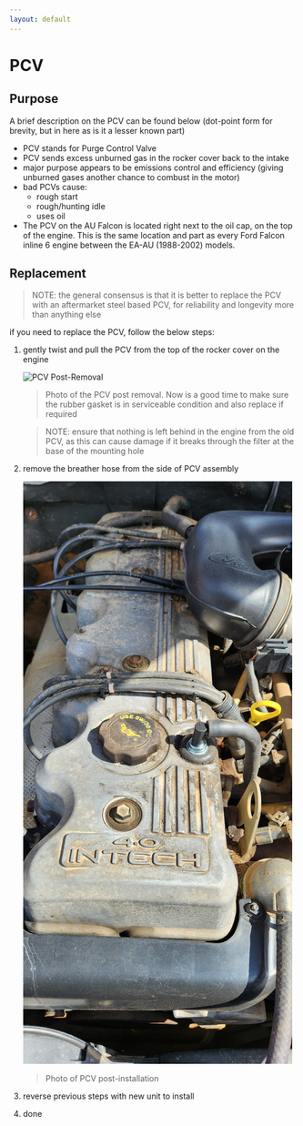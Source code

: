 ```yaml
---
layout: default
---
```


# PCV

## Purpose

A brief description on the PCV can be found below (dot-point form for brevity, but in here as is it a lesser known part)

* PCV stands for Purge Control Valve
* PCV sends excess unburned gas in the rocker cover back to the intake
* major purpose appears to be emissions control and efficiency (giving unburned gases another chance to combust in the motor)
* bad PCVs cause:
    * rough start
    * rough/hunting idle
    * uses oil
* The PCV on the AU Falcon is located right next to the oil cap, on the top of the engine. This is the same location and part as every Ford Falcon inline 6 engine between the EA-AU (1988-2002) models.

## Replacement

> NOTE: the general consensus is that it is better to replace the PCV with an aftermarket steel based PCV, for reliability and longevity more than anything else

if you need to replace the PCV, follow the below steps:
1. gently twist and pull the PCV from the top of the rocker cover on the engine
    
    ![PCV Post-Removal](./PCV-removed.jpg)

    > Photo of the PCV post removal. Now is a good time to make sure the rubber gasket is in serviceable condition and also replace if required

    > NOTE: ensure that nothing is left behind in the engine from the old PCV, as this can cause damage if it breaks through the filter at the base of the mounting hole
    
1. remove the breather hose from the side of PCV assembly

    ![PCV Installed](./PCV-installed.jpg)

    > Photo of PCV post-installation

1. reverse previous steps with new unit to install
1. done